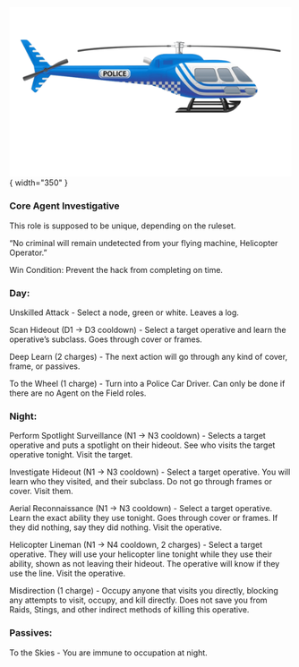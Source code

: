 ![helicopteroperator.png](Images/helicopteroperator.png){ width="350" }

### **Core Agent Investigative**

This role is supposed to be unique, depending on the ruleset.

“No criminal will remain undetected from your flying machine, Helicopter Operator.”

Win Condition: Prevent the hack from completing on time.

### **Day:**

Unskilled Attack - Select a node, green or white. Leaves a log.

Scan Hideout (D1 -> D3 cooldown) - Select a target operative and learn the operative’s subclass. Goes through cover or frames.

Deep Learn (2 charges) - The next action will go through any kind of cover, frame, or passives.

To the Wheel (1 charge) - Turn into a Police Car Driver. Can only be done if there are no Agent on the Field roles.

### **Night:**

Perform Spotlight Surveillance (N1 -> N3 cooldown) - Selects a target operative and puts a spotlight on their hideout. See who visits the target operative tonight. Visit the target.

Investigate Hideout (N1 -> N3 cooldown) - Select a target operative. You will learn who they visited, and their subclass. Do not go through frames or cover. Visit them.

Aerial Reconnaissance (N1 -> N3 cooldown) - Select a target operative. Learn the exact ability they use tonight. Goes through cover or frames. If they did nothing, say they did nothing. Visit the operative.

Helicopter Lineman (N1 -> N4 cooldown, 2 charges) - Select a target operative. They will use your helicopter line tonight while they use their ability, shown as not leaving their hideout. The operative will know if they use the line. Visit the operative.

Misdirection (1 charge) - Occupy anyone that visits you directly, blocking any attempts to visit, occupy, and kill directly. Does not save you from Raids, Stings, and other indirect methods of killing this operative.

### **Passives:**

To the Skies - You are immune to occupation at night.